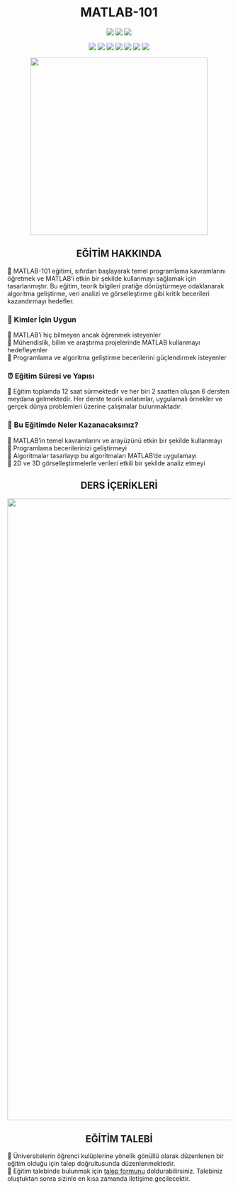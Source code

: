 <h1 align="center">MATLAB-101</h1>

<p align="center">
  <img src="https://img.shields.io/badge/MATLAB-Course-F2C896?style=for-the-badge&labelColor=D56828">
  <img src="https://img.shields.io/github/forks/burakozpoyraz/MATLAB-101?style=for-the-badge&logo=github&labelColor=B33030&color=F5B05F">
  <img src="https://img.shields.io/github/stars/burakozpoyraz/MATLAB-101?style=for-the-badge&logo=github&labelColor=B33030&color=F5B05F">
</p>

<p align="center">
  <img src="https://img.shields.io/badge/2020-1%20Course-94B3D1?style=for-the-badge&labelColor=2268A5">
  <img src="https://img.shields.io/badge/2021-6%20Course-94B3D1?style=for-the-badge&labelColor=2268A5">
  <img src="https://img.shields.io/badge/2022-3%20Course-94B3D1?style=for-the-badge&labelColor=2268A5">
  <img src="https://img.shields.io/badge/2023-3%20Course-94B3D1?style=for-the-badge&labelColor=2268A5">
  <img src="https://img.shields.io/badge/2024-9%20Course-94B3D1?style=for-the-badge&labelColor=2268A5">
  <img src="https://img.shields.io/badge/2025-2%20Course-94B3D1?style=for-the-badge&labelColor=2268A5">
  <img src="https://img.shields.io/badge/TOTAL-22%20Courses-F8F0E8?style=for-the-badge&labelColor=65743A">
</p>

<p align="center"><img src="https://github.com/burakozpoyraz/MATLAB-101/assets/18036489/4b4ff934-3955-49c5-a09c-05c6b1ee3308" width="400"</p>
<h2 align="center">EĞİTİM HAKKINDA</h2>
🔸 MATLAB-101 eğitimi, sıfırdan başlayarak temel programlama kavramlarını öğretmek ve MATLAB’i etkin bir şekilde kullanmayı sağlamak için tasarlanmıştır. Bu eğitim, teorik bilgileri pratiğe dönüştürmeye odaklanarak algoritma geliştirme, veri analizi ve görselleştirme gibi kritik becerileri kazandırmayı hedefler.

<h3>📌 Kimler İçin Uygun</h3>
🔸 MATLAB’i hiç bilmeyen ancak öğrenmek isteyenler<br>
🔸 Mühendislik, bilim ve araştırma projelerinde MATLAB kullanmayı hedefleyenler<br>
🔸 Programlama ve algoritma geliştirme becerilerini güçlendirmek isteyenler

<h3>⏰ Eğitim Süresi ve Yapısı</h3>
🔸 Eğitim toplamda 12 saat sürmektedir ve her biri 2 saatten oluşan 6 dersten meydana gelmektedir. Her derste teorik anlatımlar, uygulamalı örnekler ve gerçek dünya problemleri üzerine çalışmalar bulunmaktadır.

<h3>🎯 Bu Eğitimde Neler Kazanacaksınız?</h3>
🔸 MATLAB’in temel kavramlarını ve arayüzünü etkin bir şekilde kullanmayı<br>
🔸 Programlama becerilerinizi geliştirmeyi<br>
🔸 Algoritmalar tasarlayıp bu algoritmaları MATLAB’de uygulamayı<br>
🔸 2D ve 3D görselleştirmelerle verileri etkili bir şekilde analiz etmeyi

<h2 align="center">DERS İÇERİKLERİ</h2>
<p align="center"><img src="https://github.com/burakozpoyraz/MATLAB-101/assets/18036489/e2ef8e93-fd56-41da-b23b-9a55d1e84cf7" width="1400"</p>

<h2 align="center">EĞİTİM TALEBİ</h2>
🔸 Üniversitelerin öğrenci kulüplerine yönelik gönüllü olarak düzenlenen bir eğitim olduğu için talep doğrultusunda düzenlenmektedir.<br>
🔸 Eğitim talebinde bulunmak için <a href="https://bit.ly/4gHtdug">talep formunu</a> doldurabilirsiniz. Talebiniz oluştuktan sonra sizinle en kısa zamanda iletişime geçilecektir.
